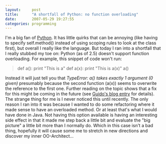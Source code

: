 ```yaml
---
layout:     post
title:      "A shortfall of Python: no function overloading"
date:       2007-05-29 19:27:55
categories: programming
---
```

I'm a big fan of [Python](http://python.org). It has little quirks that can be annoying (like having to specify self.method() instead of using scoping rules to look at the class first), but overall I really like the language. But today I ran into a shortfall that I really stubbed my toe on: Python (as of 2.5) doesn't support function overloading. For example, this snippet of code won't run: 

> def a(): print "This is a" def a(x): print "This is a(x)" a()

Instead it will just tell you that _TypeError: a() takes exactly 1 argument (0 given)_ presumably because the second function (a(x)) seems to overwrite the reference to the first one. Further reading on the topic shows that a fix for this might be coming in the future (see [Guido's blog entry](http://www.artima.com/weblogs/viewpost.jsp?thread=155514) for details).  The strange thing for me is I never noticed this until recently. The only reason I ran into it was because I wanted to do some refactoring where it made sense to have an overloaded method. Or at least that's what I would have done in Java. Not having this option available is having an interesting side effect in that it made me step back a little bit and evaluate the "big picture" a little bit more than I normally do. Which in this case isn't a bad thing, hopefully it will cause some me to stretch in new directions and discover my inner OO-Architect...
